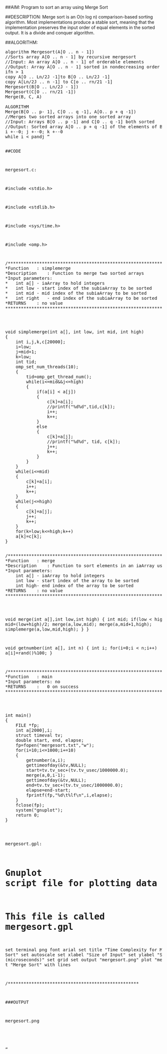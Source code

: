 ##AIM: 
Program to sort an array using Merge Sort

##DESCRIPTION: 
Merge sort is an O(n log n) comparison-based sorting algorithm. Most implementations produce a stable sort, meaning that the implementation preserves the input order of equal elements in the sorted output. It is a divide and conquer algorithm.


##ALGORITHM:

<pre>algorithm Mergesort(A[O .. n - 1])
//Sorts array A[O .. n - 1] by recursive mergesort
//Input: An array A[O .. n - 1] of orderable elements
//Output: Array A[O .. n - 1] sorted in nondecreasing order
ifn > 1
copy A[O .. Ln/2J -1]to B[O .. Ln/2J -1]
copy A[Ln/2J .. n -1] to C[o .. rn/21 -1]
Mergesort(B[O .. Ln/2J - 1])
Mergesort(C[O .. rn/21 -1])
Merge(B, C, A)

ALGORITHM
Merge(B[O .. p- 1], C[O .. q -1], A[O.. p + q -1])
//Merges two sorted arrays into one sorted array
//Input: Arrays B[O .. p -1] and C[O .. q -1] both sorted
//Output: Sorted array A[O .. p + q -1] of the elements of Band C
i +--0; j +--0; k +--0
while i &lt; pandj <q do
if B[i] :S C[j]
A[k] +- B[i]; i +- i
+1
+1
else A[k] +- C[j]; j +- j
k+-k+1
ifi = p
copy C[j .. q -1] to A[k .. p +q -1]
else copy B[i..p -1] to A[k .. p + q -1]</pre>


##CODE

mergesort.c:

 #include &lt;stdio.h&gt; 

 #include &lt;stdlib.h&gt; 

 #include &lt;sys/time.h&gt; 

 #include &lt;omp.h&gt; 

<pre>/******************************************************************************
*Function	: simplemerge
*Description	: Function to merge two sorted arrays
*Input parameters:
*	int a[] - iaArray to hold integers
*	int low	- start index of the subiaArray to be sorted
*	int mid	- mid index of the subiaArray to be sorted
*	int right	- end index of the subiaArray to be sorted
*RETURNS	: no value
******************************************************************************/</pre>

<pre>void simplemerge(int a[], int low, int mid, int high) 
{ 
	int i,j,k,c[20000]; 
	i=low; 
	j=mid+1; 
	k=low; 
	int tid; 
	omp_set_num_threads(10); 
	{ 
		tid=omp_get_thread_num(); 
		while(i&lt;=mid&&j&lt;=high) 
		{ 
			if(a[i] &lt; a[j]) 
			{ 
				c[k]=a[i]; 
				//printf("%d%d",tid,c[k]); 
				i++; 
				k++; 	 
			} 
			else 
			{ 
				c[k]=a[j]; 
				//printf("%d%d", tid, c[k]); 
				j++; 
				k++; 			 
			} 
		} 
	} 
	while(i&lt;=mid) 
	{ 
		c[k]=a[i]; 
		i++; 
		k++; 
	} 
	while(j&lt;=high) 
	{ 
		c[k]=a[j]; 
		j++; 
		k++; 
	} 
	for(k=low;k&lt;=high;k++) 
	a[k]=c[k]; 
} 

<pre>/******************************************************************************
*Function	: merge
*Description	: Function to sort elements in an iaArray using Quick Sort
*Input parameters:
	int a[] - iaArray to hold integers
	int low	- start index of the array to be sorted
	int high- end index of the array to be sorted
*RETURNS	: no value
******************************************************************************/</pre>

void merge(int a[],int low,int high) 
{ 
	int mid; 
	if(low &lt; high) 
	{ 
		mid=(low+high)/2; 
		merge(a,low,mid); 
		merge(a,mid+1,high); 
		simplemerge(a,low,mid,high); 
	} 
} 

void getnumber(int a[], int n) 
{ 
	int i; 
	for(i=0;i &lt; n;i++) 
		a[i]=rand()%100; 
} 

<pre>/******************************************************************************
*Function	: main
*Input parameters: no
*RETURNS	:	0 on success
******************************************************************************/</pre>
<pre>int main() 
{ 
	FILE *fp; 
	int a[2000],i; 
	struct timeval tv; 
	double start, end, elapse; 
	fp=fopen("mergesort.txt","w"); 
	for(i=10;i&lt;=1000;i+=10) 
	{ 
		getnumber(a,i); 
		gettimeofday(&tv,NULL); 
		start=tv.tv_sec+(tv.tv_usec/1000000.0); 
		merge(a,0,i-1); 
		gettimeofday(&tv,NULL); 
		end=tv.tv_sec+(tv.tv_usec/1000000.0); 
		elapse=end-start; 
		fprintf(fp,"%d\t%lf\n",i,elapse); 		 
	} 
	fclose(fp); 
	system("gnuplot"); 
	return 0; 
} </pre>


mergesort.gpl:

 # Gnuplot script file for plotting data in file "mergesort.txt"
 # This file is called       mergesort.gpl
set terminal png font arial
set title "Time Complexity for Merge Sort"
set autoscale
set xlabel "Size of Input"
set ylabel "Sorting Time (microseconds)"
set grid
set output "mergesort.png"
plot "mergesort.txt" t "Merge Sort" with lines


/**************************************************

###OUTPUT


mergesort.png
